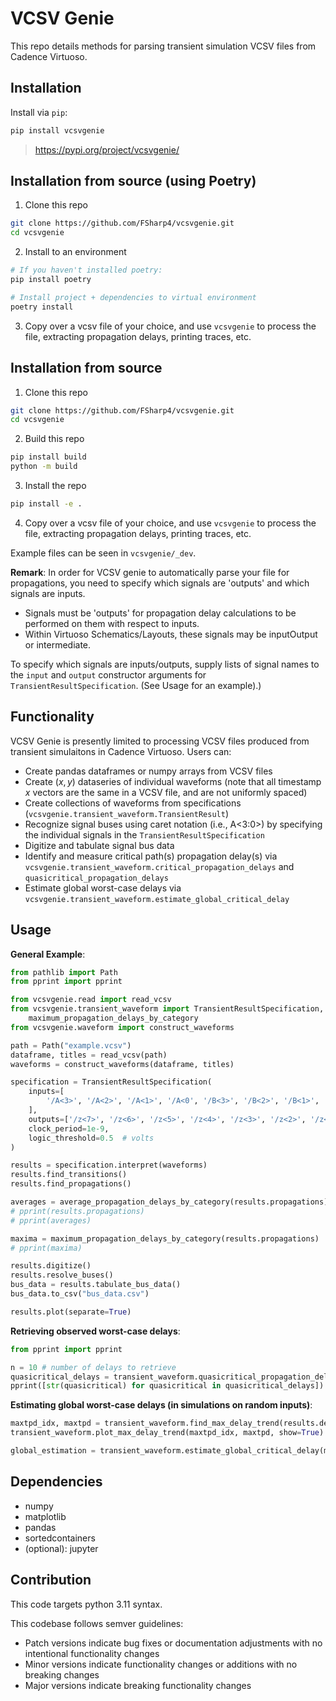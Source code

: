 # VCSV Genie

This repo details methods for parsing transient simulation VCSV files from Cadence Virtuoso.

## Installation

Install via `pip`:
```bash
pip install vcsvgenie
```

> https://pypi.org/project/vcsvgenie/

## Installation from source (using Poetry)

1. Clone this repo

```bash
git clone https://github.com/FSharp4/vcsvgenie.git
cd vcsvgenie
```

2. Install to an environment

```bash
# If you haven't installed poetry:
pip install poetry

# Install project + dependencies to virtual environment
poetry install
```

3. Copy over a vcsv file of your choice, and use `vcsvgenie` to process the file, extracting propagation delays, printing traces, etc.

## Installation from source

1. Clone this repo
```bash
git clone https://github.com/FSharp4/vcsvgenie.git
cd vcsvgenie
```

2. Build this repo
```bash
pip install build
python -m build
```

3. Install the repo
```bash
pip install -e .
```

4. Copy over a vcsv file of your choice, and use `vcsvgenie` to process the file, extracting propagation delays, printing traces, etc.

Example files can be seen in `vcsvgenie/_dev`.

**Remark**: In order for VCSV genie to automatically parse your file for propagations, you need to specify which signals are 'outputs' and which signals are inputs. 
- Signals must be 'outputs' for propagation delay calculations to be performed on them with respect to inputs.
- Within Virtuoso Schematics/Layouts, these signals may be inputOutput or intermediate.

To specify which signals are inputs/outputs, supply lists of signal names to the `input` and `output` constructor arguments for `TransientResultSpecification`. (See Usage for an example).)

## Functionality

VCSV Genie is presently limited to processing VCSV files produced from transient simulaitons in Cadence Virtuoso. Users can:
- Create pandas dataframes or numpy arrays from VCSV files
- Create $(x, y)$ dataseries of individual waveforms (note that all timestamp $x$ vectors are the same in a VCSV file, and are not uniformly spaced)
- Create collections of waveforms from specifications (`vcsvgenie.transient_waveform.TransientResult`) 
- Recognize signal buses using caret notation (i.e., A<3:0>) by specifying the individual signals in the `TransientResultSpecification`
- Digitize and tabulate signal bus data
- Identify and measure critical path(s) propagation delay(s) via `vcsvgenie.transient_waveform.critical_propagation_delays` and `quasicritical_propagation_delays`
- Estimate global worst-case delays via `vcsvgenie.transient_waveform.estimate_global_critical_delay`

## Usage

**General Example**:

```python
from pathlib import Path
from pprint import pprint

from vcsvgenie.read import read_vcsv
from vcsvgenie.transient_waveform import TransientResultSpecification, average_propagation_delays_by_category,
    maximum_propagation_delays_by_category
from vcsvgenie.waveform import construct_waveforms

path = Path("example.vcsv")
dataframe, titles = read_vcsv(path)
waveforms = construct_waveforms(dataframe, titles)

specification = TransientResultSpecification(
    inputs=[
        '/A<3>', '/A<2>', '/A<1>', '/A<0', '/B<3>', '/B<2>', '/B<1>', '/B<0>', 'Clk'
    ],
    outputs=['/z<7>', '/z<6>', '/z<5>', '/z<4>', '/z<3>', '/z<2>', '/z<1>', '/z<0>'],
    clock_period=1e-9,
    logic_threshold=0.5  # volts
)

results = specification.interpret(waveforms)
results.find_transitions()
results.find_propagations()

averages = average_propagation_delays_by_category(results.propagations)
# pprint(results.propagations)
# pprint(averages)

maxima = maximum_propagation_delays_by_category(results.propagations)
# pprint(maxima)

results.digitize()
results.resolve_buses()
bus_data = results.tabulate_bus_data()
bus_data.to_csv("bus_data.csv")

results.plot(separate=True)
```

**Retrieving observed worst-case delays**:

```python
from pprint import pprint

n = 10 # number of delays to retrieve
quasicritical_delays = transient_waveform.quasicritical_propagation_delays(results.propagations, n)
pprint([str(quasicritical) for quasicritical in quasicritical_delays])
```

**Estimating global worst-case delays (in simulations on random inputs)**:

```python
maxtpd_idx, maxtpd = transient_waveform.find_max_delay_trend(results.delays)
transient_waveform.plot_max_delay_trend(maxtpd_idx, maxtpd, show=True)

global_estimation = transient_waveform.estimate_global_critical_delay(maxtpd_idx, maxtpd, thres_samp=thres_samp)
```

## Dependencies

- numpy
- matplotlib
- pandas
- sortedcontainers
- (optional): jupyter

## Contribution

This code targets python 3.11 syntax.

This codebase follows semver guidelines:
- Patch versions indicate bug fixes or documentation adjustments with no intentional functionality changes
- Minor versions indicate functionality changes or additions with no breaking changes
- Major versions indicate breaking functionality changes
